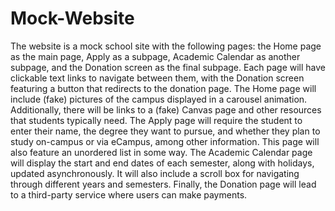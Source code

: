 # Mock-Website

The website is a mock school site with the following pages: the Home page as the main page, Apply as a subpage, Academic Calendar as another subpage, and the Donation screen as the final subpage. Each page will have clickable text links to navigate between them, with the Donation screen featuring a button that redirects to the donation page.
The Home page will include (fake) pictures of the campus displayed in a carousel animation. Additionally, there will be links to a (fake) Canvas page and other resources that students typically need. The Apply page will require the student to enter their name, the degree they want to pursue, and whether they plan to study on-campus or via eCampus, among other information. This page will also feature an unordered list in some way. The Academic Calendar page will display the start and end dates of each semester, along with holidays, updated asynchronously. It will also include a scroll box for navigating through different years and semesters. Finally, the Donation page will lead to a third-party service where users can make payments.
